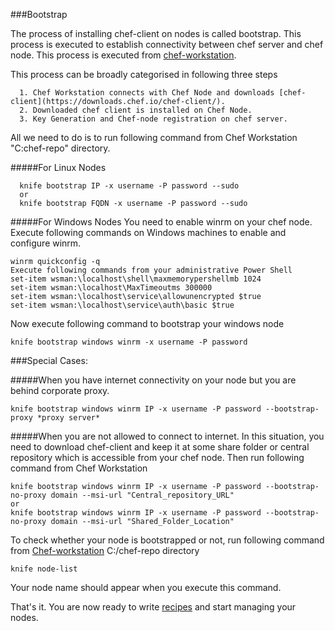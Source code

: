 ###Bootstrap

The process of installing chef-client on nodes is called bootstrap. This process is executed to establish connectivity between chef server and chef node. This process is executed from [chef-workstation](https://github.com/ManishDevops/Chef-Starter-Guide/blob/master/Chef-Workstation-Setup.md). 

This process can be broadly categorised in following three steps

      1. Chef Workstation connects with Chef Node and downloads [chef-client](https://downloads.chef.io/chef-client/). 
      2. Downloaded chef client is installed on Chef Node. 
      3. Key Generation and Chef-node registration on chef server.

All we need to do is to run following command from Chef Workstation "C:chef-repo" directory.

#####For Linux Nodes

      knife bootstrap IP -x username -P password --sudo
      or
      knife bootstrap FQDN -x username -P password --sudo

#####For Windows Nodes
You need to enable winrm on your chef node. Execute following commands on Windows machines to enable and configure winrm.

    winrm quickconfig -q
    Execute following commands from your administrative Power Shell
    set-item wsman:\localhost\shell\maxmemorypershellmb 1024
    set-item wsman:\localhost\MaxTimeoutms 300000
    set-item wsman:\localhost\service\allowunencrypted $true
    set-item wsman:\localhost\service\auth\basic $true
  
Now execute following command to bootstrap your windows node

    knife bootstrap windows winrm -x username -P password
    

    
###Special Cases:

#####When you have internet connectivity on your node but you are behind corporate proxy. 

    knife bootstrap windows winrm IP -x username -P password --bootstrap-proxy *proxy server*
    
#####When you are not allowed to connect to internet.
In this situation, you need to download chef-client and keep it at some share folder or central repository which is accessible from your chef node. Then run following command from Chef Workstation

    knife bootstrap windows winrm IP -x username -P password --bootstrap-no-proxy domain --msi-url "Central_repository_URL"
    or
    knife bootstrap windows winrm IP -x username -P password --bootstrap-no-proxy domain --msi-url "Shared_Folder_Location"


To check whether your node is bootstrapped or not, run following command from [Chef-workstation](https://github.com/ManishDevops/Chef-Starter-Guide/blob/master/Chef-Workstation-Setup.md) C:/chef-repo directory

    knife node-list
Your node name should appear when you execute this command.

That's it. You are now ready to write [recipes]() and start managing your nodes.
